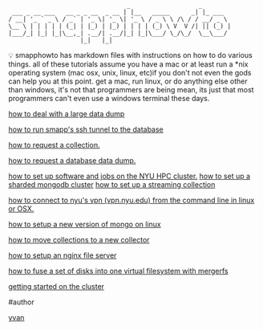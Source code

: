 ```
                                 _                   _
 ___ _ __ ___   __ _ _ __  _ __ | |__   _____      _| |_ ___ 
/ __| '_ ` _ \ / _` | '_ \| '_ \| '_ \ / _ \ \ /\ / / __/ _ \ 
\__ \ | | | | | (_| | |_) | |_) | | | | (_) \ V  V /| || (_) |
|___/_| |_| |_|\__,_| .__/| .__/|_| |_|\___/ \_/\_/  \__\___/ 
                    |_|   |_|
```

:bulb: smapphowto has markdown files with instructions on how to do various things. all of these tutorials assume you have a mac or at least run a *nix operating system (mac osx, unix, linux, etc)if you don't not even the gods can help you at this point. get a mac, run linux, or do anything else other than windows, it's not that programmers are being mean, its just that most programmers can't even use a windows terminal these days.

[how to deal with a large data dump](https://github.com/SMAPPNYU/smapphowto/blob/master/howto_deal_with_a_large_data_dump.md)

[how to run smapp's ssh tunnel to the database](https://github.com/SMAPPNYU/smapphowto/blob/master/howto_setup_an_ssh_tunnel_to_the_db.md)

<a href="https://github.com/SMAPPNYU/smapp_how_to/blob/master/howto_request_a_collection.md">how to request a collection.</a>

<a href="https://github.com/SMAPPNYU/smapp_how_to/blob/master/howto_request_a_database_data_dump.md">how to request a database data dump.</a>

<a href="https://github.com/SMAPPNYU/smapphowto/blob/master/howto_setup_cluster_software.md">
how to set up software and jobs on the NYU HPC cluster.</a>

<a href="https://github.com/SMAPPNYU/smapphowto/blob/master/howto_setup_sharded_mongodb.md">
how to set up a sharded mongodb cluster</a>

<a href="https://github.com/SMAPPNYU/smapphowto/blob/master/howto_setup_streaming_twitter_collections.md">
how to set up a streaming collection</a>

<a href="https://github.com/SMAPPNYU/smapphowto/blob/master/howto_connect_to_nyuvpn.md">how to connect to nyu's vpn (vpn.nyu.edu) from the command line in linux or OSX.</a>

<a href="https://github.com/SMAPPNYU/smapphowto/blob/master/howto_setup_a_new_mongo_version_on_linux.md">how to setup a new version of mongo on linux
</a>

[how to move collections to a new collector](https://github.com/SMAPPNYU/smapphowto/blob/master/howto_move_collections_to_new_collector.md)

[how to setup an nginx file server](https://github.com/SMAPPNYU/smapphowto/blob/master/howto_setup_an_nginx_file_server.md)

[how to fuse a set of disks into one virtual filesystem with mergerfs](https://github.com/trapexit/mergerfs)

[getting started on the cluster](https://github.com/SMAPPNYU/smapphowto/blob/master/howto_get_started_on_the_hpc_cluster.md)

#author

[yvan](https://github.com/yvan)
